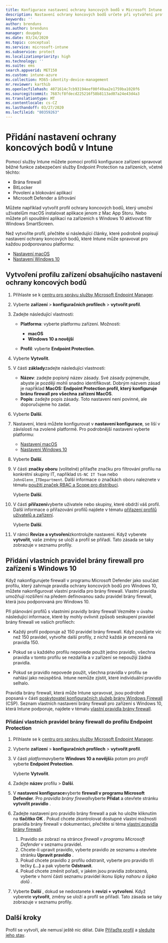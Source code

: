 ```yaml
---
title: Konfigurace nastavení ochrany koncových bodů v Microsoft Intune – Azure | Microsoft Docs
description: Nastavení ochrany koncových bodů určete při vytváření profilu zařízení s macOS nebo Windows 10 v Microsoft Intune.
keywords: ''
author: brenduns
ms.author: brenduns
manager: dougeby
ms.date: 03/24/2020
ms.topic: conceptual
ms.service: microsoft-intune
ms.subservice: protect
ms.localizationpriority: high
ms.technology: ''
ms.suite: ems
search.appverid: MET150
ms.custom: intune-azure
ms.collection: M365-identity-device-management
mr.reviewer: karthib
ms.openlocfilehash: 4071614c7cb93194eef00f49aa2e1759ba1028f6
ms.sourcegitcommit: 7687cf8fdecd225216f58b8113ad07a24e43d4a3
ms.translationtype: MT
ms.contentlocale: cs-CZ
ms.lasthandoff: 03/27/2020
ms.locfileid: "80359263"
---
```

# <a name="add-endpoint-protection-settings-in-intune"></a>Přidání nastavení ochrany koncových bodů v Intune

Pomocí služby Intune můžete pomocí profilů konfigurace zařízení spravovat běžné funkce zabezpečení služby Endpoint Protection na zařízeních, včetně těchto:

- Brána firewall
- BitLocker
- Povolení a blokování aplikací
- Microsoft Defender a šifrování

Můžete například vytvořit profil ochrany koncových bodů, který umožní uživatelům macOS instalovat aplikace jenom z Mac App Storu. Nebo můžete při spouštění aplikací na zařízeních s Windows 10 aktivovat filtr Windows SmartScreen.

Než vytvoříte profil, přečtěte si následující články, které podrobně popisují nastavení ochrany koncových bodů, které Intune může spravovat pro každou podporovanou platformu:

- [Nastavení macOS](endpoint-protection-macos.md)
- [Nastavení Windows 10](endpoint-protection-windows-10.md)

## <a name="create-a-device-profile-containing-endpoint-protection-settings"></a>Vytvoření profilu zařízení obsahujícího nastavení ochrany koncových bodů

1. Přihlaste se k [centru pro správu služby Microsoft Endpoint Manager](https://go.microsoft.com/fwlink/?linkid=2109431).

2. Vyberte **zařízení** > **konfiguračních profilech** > **vytvořit profil**.

3. Zadejte následující vlastnosti:

    - **Platforma**: vyberte platformu zařízení. Možnosti:

        - **macOS**
        - **Windows 10 a novější**

    - **Profil**: vyberte **Endpoint Protection**.

4. Vyberte **Vytvořit**.
5. V části **základy**zadejte následující vlastnosti:

    - **Název**: zadejte popisný název zásady. Své zásady pojmenujte, abyste je později mohli snadno identifikovat. Dobrým názvem zásad je například **MacOS: Endpoint Protection profil, který konfiguruje bránu firewall pro všechna zařízení MacOS**.
    - **Popis**: zadejte popis zásady. Toto nastavení není povinné, ale doporučujeme ho zadat.

6. Vyberte **Další**.

7. Nastavení, která můžete konfigurovat v **nastavení konfigurace**, se liší v závislosti na zvolené platformě. Pro podrobnější nastavení vyberte platformu:

   - [Nastavení macOS](endpoint-protection-macos.md)
   - [Nastavení Windows 10](endpoint-protection-windows-10.md)

8. Vyberte **Další**.
9. V části **značky oboru** (volitelné) přiřaďte značku pro filtrování profilu na konkrétní skupiny IT, například `US-NC IT Team` nebo `JohnGlenn_ITDepartment`. Další informace o značkách oboru naleznete v tématu [použití značek RBAC a Scope pro distribuci](../fundamentals/scope-tags.md).

    Vyberte **Další**.

10. V části **přiřazení**vyberte uživatele nebo skupiny, které obdrží váš profil. Další informace o přiřazování profilů najdete v tématu [přiřazení profilů uživatelů a zařízení](../configuration/device-profile-assign.md).

    Vyberte **Další**.

11. V rámci **Revize a vytvoření**zkontrolujte nastavení. Když vyberete **vytvořit**, vaše změny se uloží a profil se přiřadí. Tato zásada se taky zobrazuje v seznamu profily.

## <a name="add-custom-firewall-rules-for-windows-10-devices"></a>Přidání vlastních pravidel brány firewall pro zařízení s Windows 10

Když nakonfigurujete firewall v programu Microsoft Defender jako součást profilu, který zahrnuje pravidla ochrany koncových bodů pro Windows 10, můžete nakonfigurovat vlastní pravidla pro brány firewall. Vlastní pravidla umožňují rozšíření na předem definovanou sadu pravidel brány firewall, která jsou podporovaná pro Windows 10.

Při plánování profilů s vlastními pravidly brány firewall Vezměte v úvahu následující informace, které by mohly ovlivnit způsob seskupení pravidel brány firewall ve vašich profilech:

- Každý profil podporuje až 150 pravidel brány firewall. Když použijete víc než 150 pravidel, vytvořte další profily, z nichž každá je omezená na pravidla 150.

- Pokud se u každého profilu nepovede použít jedno pravidlo, všechna pravidla v tomto profilu se nezdařila a v zařízení se nepoužijí žádná pravidla.

- Pokud se pravidlo nepovede použít, všechna pravidla v profilu se nahlásí jako neúspěšná. Intune nemůže zjistit, které individuální pravidlo selhalo.  

Pravidla brány firewall, která může Intune spravovat, jsou podrobně popsaná v části [poskytovatel konfiguračních služeb brány Windows Firewall](https://docs.microsoft.com/windows/client-management/mdm/firewall-csp) (CSP). Seznam vlastních nastavení brány firewall pro zařízení s Windows 10, která Intune podporuje, najdete v tématu [vlastní pravidla brány firewall](endpoint-protection-windows-10.md#firewall-rules).

### <a name="to-add-custom-firewall-rules-to-an-endpoint-protection-profile"></a>Přidání vlastních pravidel brány firewall do profilu Endpoint Protection

1. Přihlaste se k [centru pro správu služby Microsoft Endpoint Manager](https://go.microsoft.com/fwlink/?linkid=2109431).

2. Vyberte **zařízení** > **konfiguračních profilech** > **vytvořit profil**.

3. V části *platforma*vyberte **Windows 10 a novější**a potom pro *profil* vyberte **Endpoint Protection**.

    Vyberte **Vytvořit**.

4. Zadejte **název** profilu > **Další**.
5. V **nastavení konfigurace**vyberte **firewall v programu Microsoft Defender**. Pro *pravidla brány firewall*vyberte **Přidat** a otevřete stránku **vytvořit pravidlo** .

6. Zadejte nastavení pro pravidlo brány firewall a pak ho uložte kliknutím na **tlačítko OK** . Pokud chcete zkontrolovat dostupné vlastní možnosti pravidla brány firewall v dokumentaci, přečtěte si téma [vlastní pravidla brány firewall](endpoint-protection-windows-10.md#firewall-rules).

    1. Pravidlo se zobrazí na stránce *firewall v programu Microsoft Defender* v seznamu pravidel.
    2. Chcete-li upravit pravidlo, vyberte pravidlo ze seznamu a otevřete stránku **Upravit pravidlo** .
    3. Pokud chcete pravidlo z profilu odstranit, vyberte pro pravidlo tři tečky **(...)** a pak vyberte **Odstranit**.
    4. Pokud chcete změnit pořadí, v jakém jsou pravidla zobrazená, vyberte v horní části seznamu pravidel ikonu šipky *nahoru a šipka dolů* .

7. Vyberte **Další** , dokud se nedostanete k **revizi + vytvoření**. Když vyberete **vytvořit**, změny se uloží a profil se přiřadí. Tato zásada se taky zobrazuje v seznamu profily.

## <a name="next-steps"></a>Další kroky

Profil se vytvoří, ale nemusí ještě nic dělat. Dále [Přiřaďte profil](../configuration/device-profile-assign.md) a [sledujte jeho stav](../configuration/device-profile-monitor.md).
